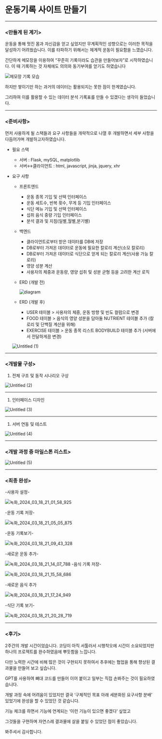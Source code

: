 # 운동기록 사이트 만들기

---

### <만들게 된 계기>

운동을 통해 멋진 몸과 자신감을 얻고 싶었지만 무계획적인 성향으로는 이러한 목적을 달성하기 어려웠습니다. 이를 타파하기 위해서는 체계적 운동이 필요함을 느꼈습니다. 

간단하게 메모장을 이용하여 “꾸준히 기록이라도 습관을 만들어보자”로 시작하였습니다. 이 때 기록하는 것 자체에도 의의와 동기부여를 얻기도 하였습니다

![메모장 기록 모습](https://github.com/giteraction/workout/assets/95407727/21dab0d2-6ef3-4ca5-9958-4ae2c2bca547)

하지만 쌓이기만 하는 과거의 데이터는 활용되지는 못한 점이 한계였습니다.

그리하여 이를 활용할 수 있는 데이터 분석 기록표를 만들 수 있겠다는 생각이 들었습니다.

---

### <준비사항>

먼저 사용하게 될 스택들과 요구 사항들을 개략적으로 나열 후 개발하면서 세부 사항을 다듬어가며 개발하고자하였습니다.

- 필요 스택
    - 서버 : Flask, mySQL, matplotlib
    - 서버↔클라이언트 : html, javascript, jinja, jquery, xhr
- 요구 사항
    - 프론트엔드
        - 운동 종목 기입 및 선택 인터페이스
        - 운동 세트수, 반복 횟수, 무게 등 기입 인터페이스
        - 식단 메뉴 기입 및 선택 인터페이스
        - 섭취 음식 중량 기입 인터페이스
        - 분석 결과 및 지침(일별,월별,분기별)
    - 백엔드
        - 클라이언트로부터 받은 데이터를 DB에 저장
        - DB로부터 가져온 데이터로 운동에 필요한 칼로리 계산(소모 칼로리)
        - DB로부터 가져온 데이터로 식단으로 얻게 되는 칼로리 계산(사용 가능 칼로리)
        - 영양 성분 계산
        - 사용자의 체중과 운동량, 영양 섭취 및 성분 균형 등을 고려한 계산 로직
    - ERD (개발 전)
        
        ![diagram](https://github.com/giteraction/workout/assets/95407727/c87407e7-5e69-44dd-8b8d-599e61d43839)

        
    - ERD (개발 후)
        - USER 테이블 > 사용자의 체중, 운동 방향 및 빈도 컬럼으로 변경
        - FOOD 테이블 > 음식의 영양 성분을 담아둘 NUTRIENT 테이블 추가 (칼로리 및 단백질 계산을 위해)
        - EXERCISE 테이블 > 운동 종목 리스트 BODYBUILD 테이블 추가 (서버에서 전달하게끔 변경)
    
    ![Untitled (1)](https://github.com/giteraction/workout/assets/95407727/f48236e0-978a-4979-a12b-00cbb15d2396)


---

### **<개발물 구성>**

1. 전체 구조 및 동작 시나리오 구상

![Untitled (2)](https://github.com/giteraction/workout/assets/95407727/975900cf-0852-4b90-8b65-ec9fa2c3b9bb)

---

1. 인터페이스 디자인

![Untitled (3)](https://github.com/giteraction/workout/assets/95407727/bbb66228-e0bd-4f74-a3d3-fa038222ce9b)

---

1. 서버 연동 및 테스트 

![Untitled (4)](https://github.com/giteraction/workout/assets/95407727/ba4d5687-dfb6-4c11-8b04-f96f16628a82)

---

### <개발 과정 중 마일스톤 리스트>

![Untitled (5)](https://github.com/giteraction/workout/assets/95407727/782a27d0-a560-4f9c-a785-2dcaeabee011)

---

### <최종 완성>

-사용자 설정-

![녹화_2024_03_18_21_01_58_925](https://github.com/giteraction/workout/assets/95407727/0d401804-49ab-4b3b-a55f-4b518f6cec92)

-운동 기록 저장-

![녹화_2024_03_18_21_05_05_875](https://github.com/giteraction/workout/assets/95407727/47bdf292-ee82-464a-8a62-5282cd4e2707)

-운동 기록보기-

![녹화_2024_03_18_21_09_43_328](https://github.com/giteraction/workout/assets/95407727/730f000b-0799-4532-bffd-c7353de649a2)

-새로운 운동 추가-

![녹화_2024_03_18_21_14_07_788](https://github.com/giteraction/workout/assets/95407727/8b3b0263-67d4-48b5-877d-dac9fd25cc39)
-음식 기록 저장-

![녹화_2024_03_18_21_15_58_686](https://github.com/giteraction/workout/assets/95407727/29f792c6-19f4-48f4-85f9-17b87b5b9041)

-새로운 음식 추가

![녹화_2024_03_18_21_17_24_949](https://github.com/giteraction/workout/assets/95407727/ebc32e61-a7b7-4d20-bd9e-bf84fbe2bbfc)

-식단 기록 보기-

![녹화_2024_03_18_21_20_28_719](https://github.com/giteraction/workout/assets/95407727/10dccb55-1a18-4360-b9b6-cd920a26145f)


---

### <후기>

2주간의 개발 시간이었습니다. 코딩이 아직 서툴러서 시행착오에 시간이 소요되었지만 하나의 프로젝트를 완수하였음에 뿌듯함을 느낍니다.

다만 노력한 시간에 비해 많은 것이 구현되지 못하여서 추후에는 협업을 통해 향상된 결과물을 만들어 보고 싶습니다. 

GPT를 사용하여 뼈대 코드를 만들어 이어 붙이고 일부는 직접 손봐주는 것이 필요하였습니다. 

개발 과정 속에 어려움이 있었지만 결국 ‘구체적인 목표 아래 세분화된 요구사항 분배’ 있었기에 완성을 할 수 있었던 것 같습니다.

기능 체크를 하면서 기능에 연계되는 ‘이런 기능이 있으면 좋겠다’ 싶었고 

그것들을 구현하며 자연스레 결과물에 살을 붙일 수 있었던 점이 좋았습니다.

봐주셔서 감사합니다.
